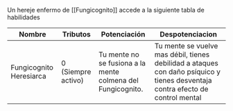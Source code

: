 Un hereje enfermo de [[Fungicognito]] accede a la siguiente tabla de habilidades

| Nombre                  | Tributos              | Potenciación                                                | Despotenciacion                                                                                                                |
| ----------------------- | --------------------- | ----------------------------------------------------------- | ------------------------------------------------------------------------------------------------------------------------------ |
| Fungicognito Heresiarca | 0<br>(Siempre activo) | Tu mente no se fusiona a la mente colmena del Fungicognito. | Tu mente se vuelve mas débil, tienes debilidad a ataques con daño psíquico y tienes desventaja contra efecto de control mental |
